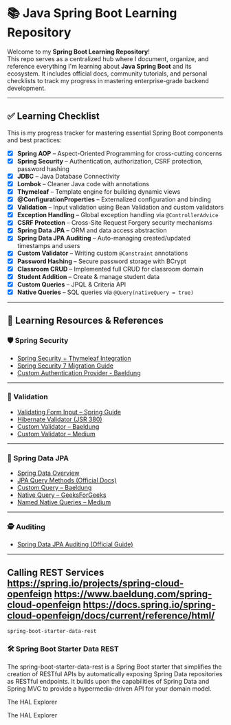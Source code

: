 # 📚 Java Spring Boot Learning Repository

Welcome to my **Spring Boot Learning Repository**!  
This repo serves as a centralized hub where I document, organize, and reference everything I'm learning about **Java Spring Boot** and its ecosystem. It includes official docs, community tutorials, and personal checklists to track my progress in mastering enterprise-grade backend development.

---

## ✅ Learning Checklist

This is my progress tracker for mastering essential Spring Boot components and best practices:

- [x] **Spring AOP** – Aspect-Oriented Programming for cross-cutting concerns
- [x] **Spring Security** – Authentication, authorization, CSRF protection, password hashing
- [x] **JDBC** – Java Database Connectivity
- [x] **Lombok** – Cleaner Java code with annotations
- [x] **Thymeleaf** – Template engine for building dynamic views
- [x] **@ConfigurationProperties** – Externalized configuration and binding
- [x] **Validation** – Input validation using Bean Validation and custom validators
- [x] **Exception Handling** – Global exception handling via `@ControllerAdvice`
- [x] **CSRF Protection** – Cross-Site Request Forgery security mechanisms
- [x] **Spring Data JPA** – ORM and data access abstraction
- [x] **Spring Data JPA Auditing** – Auto-managing created/updated timestamps and users
- [x] **Custom Validator** – Writing custom `@Constraint` annotations
- [x] **Password Hashing** – Secure password storage with BCrypt
- [x] **Classroom CRUD** – Implemented full CRUD for classroom domain
- [x] **Student Addition** – Create & manage student data
- [x] **Custom Queries** – JPQL & Criteria API
- [x] **Native Queries** – SQL queries via `@Query(nativeQuery = true)`

---

## 🔗 Learning Resources & References

### 🛡 Spring Security
- [Spring Security + Thymeleaf Integration](https://www.thymeleaf.org/doc/articles/springsecurity.html)
- [Spring Security 7 Migration Guide](https://docs.spring.io/spring-security/reference/migration-7/configuration.html)
- [Custom Authentication Provider - Baeldung](https://www.baeldung.com/spring-security-authentication-provider)

---

### 🧾 Validation
- [Validating Form Input – Spring Guide](https://spring.io/guides/gs/validating-form-input)
- [Hibernate Validator (JSR 380)](https://spring.io/guides/gs/validating-form-input)
- [Custom Validator – Baeldung](https://www.baeldung.com/spring-mvc-custom-validator)
- [Custom Validator – Medium](https://medium.com/@bereketberhe27/spring-boot-custom-validation-7af89a64f805)

---

### 🧩 Spring Data JPA
- [Spring Data Overview](https://spring.io/projects/spring-data)
- [JPA Query Methods (Official Docs)](https://docs.spring.io/spring-data/jpa/reference/jpa/query-methods.html)
- [Custom Query – Baeldung](https://www.baeldung.com/spring-data-jpa-query)
- [Native Query – GeeksForGeeks](https://www.geeksforgeeks.org/java/spring-boot-jpa-native-query-with-example/)
- [Named Native Queries – Medium](https://medium.com/@arslan.ahmed.shaikh/custom-named-queries-in-spring-data-jpa-a-practical-guide-91bc7270512d)

---

### 🕵️ Auditing
- [Spring Data JPA Auditing (Official Guide)](https://docs.spring.io/spring-data/jpa/reference/auditing.html)

---
Calling REST Services
https://spring.io/projects/spring-cloud-openfeign
https://www.baeldung.com/spring-cloud-openfeign
https://docs.spring.io/spring-cloud-openfeign/docs/current/reference/html/
---


```aiignore
spring-boot-starter-data-rest 
```
### 🛠 Spring Boot Starter Data REST
The spring-boot-starter-data-rest is a Spring Boot starter that simplifies the creation of RESTful APIs by automatically exposing Spring Data repositories as RESTful endpoints. It builds upon the capabilities of Spring Data and Spring MVC to provide a hypermedia-driven API for your domain model. 

The HAL Explorer

The HAL Explorer